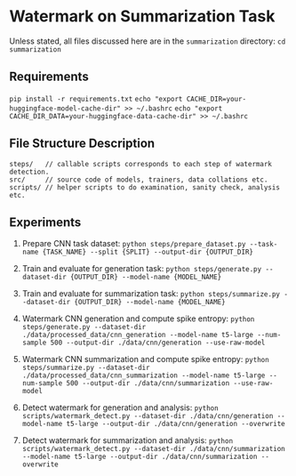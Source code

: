 # Watermark on Summarization Task
Unless stated, all files discussed here are in the `summarization` directory: `cd summarization`

## Requirements
`pip install -r requirements.txt`
`echo "export CACHE_DIR=your-huggingface-model-cache-dir" >> ~/.bashrc`
`echo "export CACHE_DIR_DATA=your-huggingface-data-cache-dir" >> ~/.bashrc`

## File Structure Description
```shellscript
steps/   // callable scripts corresponds to each step of watermark detection.
src/     // source code of models, trainers, data collations etc. 
scripts/ // helper scripts to do examination, sanity check, analysis etc.
```

## Experiments
1. Prepare CNN task dataset: `python steps/prepare_dataset.py --task-name {TASK_NAME} --split {SPLIT} --output-dir {OUTPUT_DIR}`
2. Train and evaluate for generation task: `python steps/generate.py --dataset-dir {OUTPUT_DIR} --model-name {MODEL_NAME}`
3. Train and evaluate for summarization task: `python steps/summarize.py --dataset-dir {OUTPUT_DIR} --model-name {MODEL_NAME}`

4. Watermark CNN generation and compute spike entropy: `python steps/generate.py --dataset-dir ./data/processed_data/cnn_generation --model-name t5-large --num-sample 500 --output-dir ./data/cnn/generation --use-raw-model`
5. Watermark CNN summarization and compute spike entropy: `python steps/summarize.py --dataset-dir ./data/processed_data/cnn_summarization --model-name t5-large --num-sample 500 --output-dir ./data/cnn/summarization --use-raw-model`
6. Detect watermark for generation and analysis: `python scripts/watermark_detect.py --dataset-dir ./data/cnn/generation --model-name t5-large --output-dir ./data/cnn/generation --overwrite`
7. Detect watermark for summarization and analysis: `python scripts/watermark_detect.py --dataset-dir ./data/cnn/summarization --model-name t5-large --output-dir ./data/cnn/summarization --overwrite`